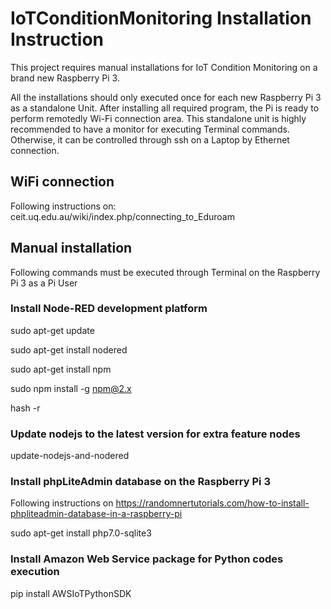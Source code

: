 # IoTConditionMonitoring Installation Instruction
This project requires manual installations for IoT Condition Monitoring on a brand new Raspberry Pi 3.

All the installations should only executed once for each new Raspberry Pi 3 as a standalone Unit. After installing all required program, the Pi is ready to perform remotedly  Wi-Fi connection area. This standalone unit is highly recommended to have a monitor for executing Terminal commands. Otherwise, it can be controlled through ssh on a Laptop by Ethernet connection.  

## WiFi connection
Following instructions on: ceit.uq.edu.au/wiki/index.php/connecting_to_Eduroam

## Manual installation

Following commands must be executed through Terminal on the Raspberry Pi 3 as a Pi User

### Install Node-RED development platform 
sudo apt-get update

sudo apt-get install nodered

sudo apt-get install npm

sudo npm install -g npm@2.x

hash -r

### Update nodejs to the latest version for extra feature nodes

update-nodejs-and-nodered

### Install phpLiteAdmin database on the Raspberry Pi 3
Following instructions on https://randomnertutorials.com/how-to-install-phpliteadmin-database-in-a-raspberry-pi

sudo apt-get install php7.0-sqlite3

### Install Amazon Web Service package for Python codes execution
pip install AWSIoTPythonSDK



